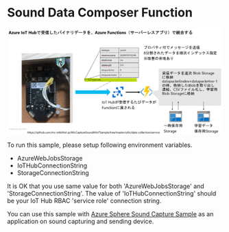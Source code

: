 # Sound Data Composer Function 
![overview](../../../images/DataComposerFunction.PNG)

To run this sample, please setup following environment variables.  

- AzureWebJobsStorage
- IoTHubConnectionString
- StorageConnectionString

It is OK that you use same value for both 'AzureWebJobsStorage' and 'StorageConnectionString'.
The value of 'IoTHubConnectionString' should be your IoT Hub RBAC 'service role' connection string. 

You can use this sample with [Azure Sphere Sound Capture Sample](https://github.com/ms-iotkithol-jp/azure-sphere-thief-detector) as an application on sound capturing and sending device.
